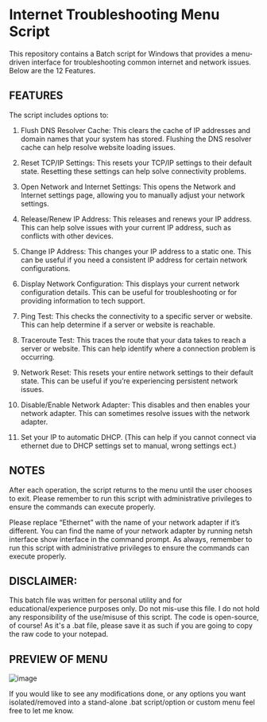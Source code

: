 # Internet Troubleshooting Menu Script

This repository contains a Batch script for Windows that provides a menu-driven interface for troubleshooting common internet and network issues. Below are the 12 Features.

## FEATURES
The script includes options to:

1. Flush DNS Resolver Cache: This clears the cache of IP addresses and domain names that your system has stored. Flushing the DNS resolver cache can help resolve website loading issues.


2. Reset TCP/IP Settings: This resets your TCP/IP settings to their default state. Resetting these settings can help solve connectivity problems.


3. Open Network and Internet Settings: This opens the Network and Internet settings page, allowing you to manually adjust your network settings.


4. Release/Renew IP Address: This releases and renews your IP address. This can help solve issues with your current IP address, such as conflicts with other devices.


5. Change IP Address: This changes your IP address to a static one. This can be useful if you need a consistent IP address for certain network configurations.


6. Display Network Configuration: This displays your current network configuration details. This can be useful for troubleshooting or for providing information to tech support.


7. Ping Test: This checks the connectivity to a specific server or website. This can help determine if a server or website is reachable.


8. Traceroute Test: This traces the route that your data takes to reach a server or website. This can help identify where a connection problem is occurring.


10. Network Reset: This resets your entire network settings to their default state. This can be useful if you’re experiencing persistent network issues.


11. Disable/Enable Network Adapter: This disables and then enables your network adapter. This can sometimes resolve issues with the network adapter.

12. Set your IP to automatic DHCP. (This can help if you cannot connect via ethernet due to DHCP settings set to manual, wrong settings ect.)

## NOTES
After each operation, the script returns to the menu until the user chooses to exit. Please remember to run this script with administrative privileges to ensure the commands can execute properly.

Please replace “Ethernet” with the name of your network adapter if it’s different. You can find the name of your network adapter by running netsh interface show interface in the command prompt. As always, remember to run this script with administrative privileges to ensure the commands can execute properly.

## DISCLAIMER:
This batch file was written for personal utility and for educational/experience purposes only. Do not mis-use this file. I do not hold any responsibility of the use/misuse of this script. The code is open-source, of course! As it's a .bat file, please save it as such if you are going to copy the raw code to your notepad.

## PREVIEW OF MENU
![image](https://github.com/tactics-osrs/INTERNET-MENU.bat/assets/76490725/934bc3bd-5101-4d56-86ee-3f5114384bf9)


If you would like to see any modifications done, or any options you want isolated/removed into a stand-alone .bat script/option or custom menu feel free to let me know.



